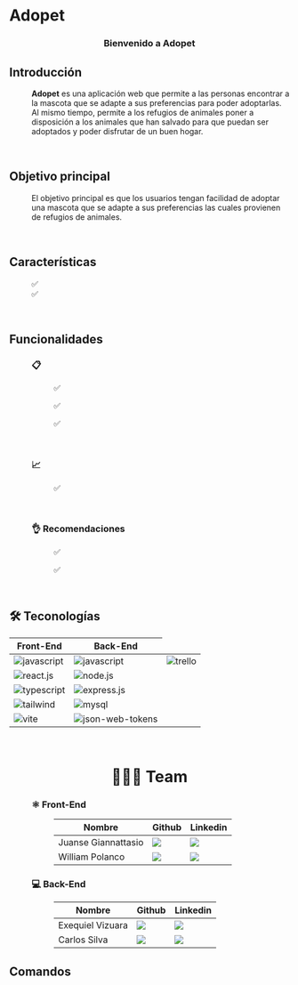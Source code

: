 # Adopet

<div align="center">
  <!-- <a>
    <img src="/front/public/logo.png" alt="Descripción de la imagen" width="50%">
  </a> -->
  <h3 align="center"> Bienvenido a Adopet </h3>
</div>

## Introducción

<dl>
  <dd>
    <b>Adopet</b>
    es una aplicación web que permite a las personas encontrar a la mascota que se adapte a sus preferencias para poder adoptarlas. Al mismo tiempo, permite a los refugios de animales poner a disposición a los animales que han salvado para que puedan ser adoptados y poder disfrutar de un buen hogar.
  </dd>
</dl>
<br/>

## Objetivo principal

<dl>
  <dd>
    El objetivo principal es que los usuarios tengan facilidad de adoptar una mascota que se adapte a sus preferencias las cuales provienen de refugios de animales.
  </dd>
</dl>
<br/>

## Características

<dl>
  <dd>
    ✅ 
  </dd>
  <dd>
    ✅ 
  </dd>
</dl>
<br>

## Funcionalidades

<dl>
  <dd>
    <h3>📋 </h3>
    <dl>
      <dd>
        <p>✅ </p>
      </dd>
      <dd>
        <p>✅ </p>
      </dd>
      <dd>
        <p>✅ </p>
      </dd>
    </dl>
  </dd>
</dl>
<br>

<dl>
  <dd>
    <h3>📈 </h3>
    <dl>
      <dd>
        <p>✅ </p>
      </dd>
    </dl>
  </dd>
</dl>
<br>

<dl>
  <dd>
    <h3>👌 Recomendaciones</h3>
    <dl>
      <dd>
        <p>✅ </p>
      </dd>
      <dd>
        <p>✅ </p>
      </dd>
    </dl>
  </dd>
</dl>
<br>

## 🛠️ Teconologías

<table>
  <thead>
    <tr>
      <th>Front-End</th>
      <th>Back-End</th>
    </tr>
  </thead>
  <tbody>
    <tr>
      <td>
        <img alt="javascript" src="https://img.shields.io/badge/Javascript-%23F7DF1E?logo=javascript&logoColor=white">
      </td>
      <td>
        <img alt="javascript" src="https://img.shields.io/badge/Javascript-%23F7DF1E?logo=javascript&logoColor=white">
      </td>
      <td>
        <img alt="trello" src="https://img.shields.io/badge/Trello-%230052CC?logo=trello&logoColor=white">
      </td>
    </tr>
    <tr>
      <td>
        <img alt="react.js" src="https://img.shields.io/badge/React.js-%2361DAFB?logo=react&logoColor=white">
      </td>
      <td>
      <img alt="node.js" src="https://img.shields.io/badge/Node.js-%23339933?logo=node.js&logoColor=white">
      </td>
    </tr>
    <tr>
      <td>
        <img alt="typescript" src="https://img.shields.io/badge/TypeScript-%233178C6?logo=TypeScript&logoColor=white">
      </td>
      <td>
        <img alt="express.js" src="https://img.shields.io/badge/Express.js-%23000000?logo=Express&logoColor=white">
      </td>
    </tr>
    <tr>
      <td>
        <img alt="tailwind" src="https://img.shields.io/badge/Tailwind-%2306B6D4?logo=tailwind%20css&logoColor=white">
      </td>
      <td>
        <img alt="mysql" src="https://img.shields.io/badge/MySQL-%2300758f?logo=mysql&logoColor=white">
      </td>
    </tr>
    <tr>
      <td>
        <img alt="vite" src="https://img.shields.io/badge/Vite-%23646CFF?logo=vite&logoColor=white">
      </td>
      <td>
        <img alt="json-web-tokens" src="https://img.shields.io/badge/JSON%20Web%20Tokens-%23000000?logo=json%20web%20tokens&logoColor=white">
      </td>
    </tr>
  </tbody>
</table>
<br>

<h1 align="center"> 
  🧑‍🤝‍🧑 Team
</h1>

<dl>
  <dd>
    <h3>⚛️ Front-End</h3>
    <dl>
      <dd>
        <table>
          <thead>
            <tr>
              <th>Nombre</th>
              <th>Github</th>
              <th>Linkedin</th>
            </tr>
          </thead>
          <tbody>
            <tr>
              <td>Juanse Giannattasio</td>
              <td>
                <a href="#">
                  <img src="https://img.shields.io/badge/github-%23121011.svg?&style=for-the-badge&logo=github&logoColor=white"/>
                </a>
              </td>
              <td>
                <a href="#">
                  <img src="https://img.shields.io/badge/linkedin-%230A66C2.svg?&style=for-the-badge&logo=linkedin&logoColor=white"/>
                </a>
              </td>
            </tr>
            <tr>
              <td>William Polanco</td>
              <td>
                <a href="#">
                  <img src="https://img.shields.io/badge/github-%23121011.svg?&style=for-the-badge&logo=github&logoColor=white"/>
                </a>
              </td>
              <td>
                <a href="#">
                  <img src="https://img.shields.io/badge/linkedin-%230A66C2.svg?&style=for-the-badge&logo=linkedin&logoColor=white"/>
                </a>
              </td>
            </tr>
          </tbody>
        </table>
      </dd>
    </dl>
  </dd>
  <dd>
    <h3>💻 Back-End</h3>
    <dl>
      <dd>
        <table>
          <thead>
            <tr>
              <th>Nombre</th>
              <th>Github</th>
              <th>Linkedin</th>
            </tr>
          </thead>
          <tbody>
            <tr>
              <td>Exequiel Vizuara</td>
              <td>
                <a href="#">
                  <img src="https://img.shields.io/badge/github-%23121011.svg?&style=for-the-badge&logo=github&logoColor=white"/>
                </a>
              </td>
              <td>
                <a href="#">
                  <img src="https://img.shields.io/badge/linkedin-%230A66C2.svg?&style=for-the-badge&logo=linkedin&logoColor=white"/>
                </a>
              </td>
            </tr>
            <tr>
              <td>Carlos Silva</td>
              <td>
                <a href="#">
                  <img src="https://img.shields.io/badge/github-%23121011.svg?&style=for-the-badge&logo=github&logoColor=white"/>
                </a>
              </td>
              <td>
                <a href="#">
                  <img src="https://img.shields.io/badge/linkedin-%230A66C2.svg?&style=for-the-badge&logo=linkedin&logoColor=white"/>
                </a>
              </td>
            </tr>
          </tbody>
        </table>
      </dd>
    </dl>
  </dd>

## Comandos

